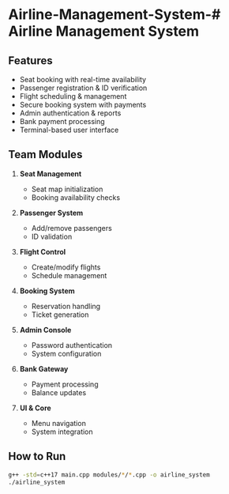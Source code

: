 # Airline-Management-System-# Airline Management System

## Features

- Seat booking with real-time availability
- Passenger registration & ID verification
- Flight scheduling & management
- Secure booking system with payments
- Admin authentication & reports
- Bank payment processing
- Terminal-based user interface

## Team Modules

1. **Seat Management**

   - Seat map initialization
   - Booking availability checks

2. **Passenger System**

   - Add/remove passengers
   - ID validation

3. **Flight Control**

   - Create/modify flights
   - Schedule management

4. **Booking System**

   - Reservation handling
   - Ticket generation

5. **Admin Console**

   - Password authentication
   - System configuration

6. **Bank Gateway**

   - Payment processing
   - Balance updates

7. **UI & Core**
   - Menu navigation
   - System integration

## How to Run

```bash
g++ -std=c++17 main.cpp modules/*/*.cpp -o airline_system
./airline_system
```
